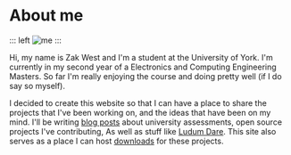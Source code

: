 [Blog_Link]: https://blog.zakwest.tech
[LD_Link]: http://ludumdare.com
[Me_Img]: /img/Headshot.jpg
[Files_Link]: /Files
# About me

::: left
![me][Me_Img]
:::


Hi, my name is Zak West and I'm a student at the University of York. I'm currently in my second year of a Electronics and Computing Engineering Masters. So far I'm really enjoying the course and doing pretty well (if I do say so myself).

I decided to create this website so that I can have a place to share the projects that I've been working on, and the ideas that have been on my mind. I'll be writing [blog posts][Blog_Link] about university assessments, open source projects I've contributing, As well as stuff like [Ludum Dare][LD_Link]. This site also serves as a place I can host [downloads][Files_Link] for these projects.
